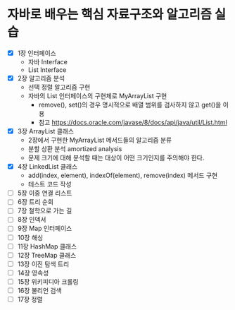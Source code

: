 # 자바로 배우는 핵심 자료구조와 알고리즘 실습

- [x] 1장 인터페이스
  - 자바 Interface
  - List Interface
- [x] 2장 알고리즘 분석
  - 선택 정렬 알고리즘 구현
  - 자바의 List 인터페이스의 구현체로 MyArrayList 구현
    - remove(), set()의 경우 명시적으로 배열 범위를 검사하지 않고 get()을 이용
    - 참고 https://docs.oracle.com/javase/8/docs/api/java/util/List.html
- [x] 3장 ArrayList 클래스
  - 2장에서 구현한 MyArrayList 메서드들의 알고리즘 분류
  - 분할 상환 분석 amortized analysis
  - 문제 크기에 대해 분석할 때는 대상이 어떤 크기인지를 주의해야 한다.
- [x] 4장 LinkedList 클래스
  - add(index, element), indexOf(element), remove(index) 메서드 구현
  - 테스트 코드 작성
- [ ] 5장 이중 연결 리스트
- [ ] 6장 트리 순회
- [ ] 7장 철학으로 가는 길
- [ ] 8장 인덱서
- [ ] 9장 Map 인터페이스
- [ ] 10장 해싱
- [ ] 11장 HashMap 클래스
- [ ] 12장 TreeMap 클래스
- [ ] 13장 이진 탐색 트리
- [ ] 14장 영속성
- [ ] 15장 위키피디아 크롤링
- [ ] 16장 불리언 검색
- [ ] 17장 정렬
